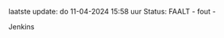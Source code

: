 laatste update: 
do 11-04-2024 15:58   uur 
Status: FAALT - fout - 
<div class="service R">Jenkins</div>
